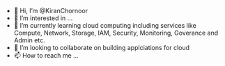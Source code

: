 - 👋 Hi, I’m @KiranChornoor
- 👀 I’m interested in ...
- 🌱 I’m currently learning cloud computing including services like Compute, Network, Storage, IAM, Security, Monitoring, Goverance and Admin etc.
- 💞️ I’m looking to collaborate on building applciations for cloud
- 📫 How to reach me ...

<!---
KiranChornoor/KiranChornoor is a ✨ special ✨ repository because its `README.md` (this file) appears on your GitHub profile.
You can click the Preview link to take a look at your changes.
--->
